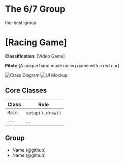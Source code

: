 # The 6/7 Group
the-best-group 




# [Racing Game]

**Classification:** [Video Game]

**Pitch:** [A unique hand made racing game with a red car]

![Class Diagram](class-diagram.png)
![UI Mockup](mockup.png)

## Core Classes
| Class | Role |
|-------|------|
| `Main` | `setup()`, `draw()` |
| `...` | ... |

## Group
- Name (@github)
- Name (@github)

